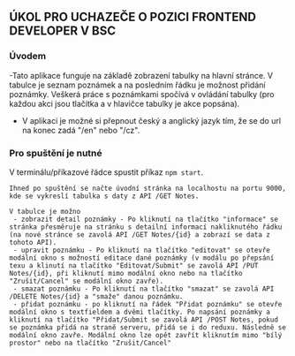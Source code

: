 ## ÚKOL PRO UCHAZEČE O POZICI FRONTEND DEVELOPER V BSC

### Úvodem

-Tato aplikace funguje na základě zobrazení tabulky na hlavní stránce. V tabulce je seznam poznámek a na posledním řádku je možnost přidání poznámky. Veškerá práce s poznámkami spočívá v ovládání tabulky (pro každou akci jsou tlačítka a v hlavičce tabulky je akce popsána).

-   V aplikaci je možné si přepnout český a anglický jazyk tím, že se do url na konec zadá "/en" nebo "/cz".

### Pro spuštění je nutné

V terminálu/příkazové řádce spustit příkaz `npm start`.

    Ihned po spuštění se načte úvodní stránka na localhostu na portu 9000, kde se vykreslí tabulka s daty z API /GET Notes.

    V tabulce je možno
     - zobrazit detail poznámky - Po kliknutí na tlačítko "informace" se stránka přesměruje na stránku s detailní informací nakliknutého řádku (na nové stránce se zavolá API /GET Notes/{id} a zobrazí se data z tohoto API).
     - upravit poznámku - Po kliknutí na tlačítko "editovat" se otevře modální okno s možností editace dané poznámky (v modálu po přepsání texu a klinutí na tlačítko "Editovat/Submit" se zavolá API /PUT Notes/{id}, při kliknutí mimo modální okno nebo na tlačítko "Zrušit/Cancel" se modální okno zavře).
     - smazat poznámku - Po kliknutí na tlačítko "smazat" se zavolá API /DELETE Notes/{id} a "smaže" danou poznámku.
     - přidat poznámku - po kliknutí na řádek "Přidat poznámku" se otevře modální okno s textfieldem a dvěmi tlačítky. Po napsání poznámky a kliknutí na tlačítko "Přidat/Submit se zavolá API /POST Notes, pokud se poznámka přidá na straně serveru, přidá se i do reduxu. Následně se modální okno zavře. Modální okno lze opět zavřít kliknutím mimo "bílý prostor" nebo na tlačítko "Zrušit/Cancel"
